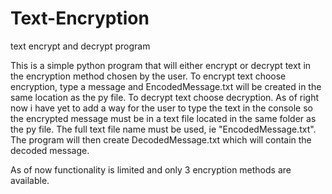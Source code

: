 # Text-Encryption
text encrypt and decrypt program

This is a simple python program that will either encrypt or decrypt text in the encryption method chosen by the user.
To encrypt text choose encryption, type a message and EncodedMessage.txt will be created in the same location as the py file.
To decrypt text choose decryption. As of right now i have yet to add a way for the user to type the text in the console so the 
encrypted message must be in a text file located in the same folder as the py file. The full text file name must be used, 
ie "EncodedMessage.txt". The program will then create DecodedMessage.txt which will contain the decoded message.

As of now functionality is limited and only 3 encryption methods are available.
